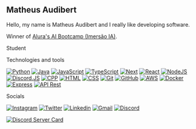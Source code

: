 ## Matheus Audibert

Hello, my name is Matheus Audibert and I really like developing software.

Winner of [Alura's AI Bootcamp (Imersão IA)](https://grupoalura.notion.site/Imers-o-IA-Guia-de-Mergulho-1d2379bdd09b803982a5ee1abd89e0cb).

Student

Technologies and tools

[![Python](https://img.shields.io/badge/python-000000?style=for-the-badge&logo=python&logoColor=white)]()
[![Java](https://img.shields.io/badge/java-000000?style=for-the-badge&logo=java&logoColor=white)]()
[![JavaScript](https://img.shields.io/badge/javascript-000000?style=for-the-badge&logo=javascript&logoColor=white)]()
[![TypeScript](https://img.shields.io/badge/typescript-000000?style=for-the-badge&logo=typescript&logoColor=white)]()
[![Next](https://img.shields.io/badge/next.js-000000?style=for-the-badge&logo=nextdotjs&logoColor=white)]()
[![React](https://img.shields.io/badge/react-000000?style=for-the-badge&logo=react&logoColor=white)]()
[![NodeJS](https://img.shields.io/badge/node.js-000000?style=for-the-badge&logo=node.js&logoColor=white)]()
[![Discord.JS](https://img.shields.io/badge/discord.js-000000?style=for-the-badge&logo=discord&logoColor=white)]()
[![CPP](https://img.shields.io/badge/c++-000000?style=for-the-badge&logo=cplusplus&logoColor=white)]()
[![HTML](https://img.shields.io/badge/html-000000?style=for-the-badge&logo=html5&logoColor=white)]()
[![CSS](https://img.shields.io/badge/css-000000?style=for-the-badge&logo=css3&logoColor=white)]()
[![Git](https://img.shields.io/badge/git-000000?style=for-the-badge&logo=git&logoColor=white)]()
[![GitHub](https://img.shields.io/badge/github-000000?style=for-the-badge&logo=github&logoColor=white)]()
[![AWS](https://img.shields.io/badge/aws-000000?style=for-the-badge&logo=amazonwebservices&logoColor=white)]()
[![Docker](https://img.shields.io/badge/docker-000000?style=for-the-badge&logo=docker&logoColor=white)]()
[![Express](https://img.shields.io/badge/express-000000?style=for-the-badge&logo=express&logoColor=white)]()
[![API Rest](https://img.shields.io/badge/api_rest-000000?style=for-the-badge&logo=postman&logoColor=white)]()

Socials

[![Instagram](https://img.shields.io/badge/tlvzaudibert-000000?style=for-the-badge&logo=instagram&logoColor=white)](https://www.instagram.com/tlvzaudibert/)
[![Twitter](https://img.shields.io/badge/audibwrt-000000?style=for-the-badge&logo=x&logoColor=white)](https://twitter.com/@audibwrt)
[![Linkedin](https://img.shields.io/badge/Matheus%20Audibert-000000?style=for-the-badge&logo=linkedin&logoColor=white)](https://www.linkedin.com/in/enzoalmeidadev/)
[![Gmail](https://img.shields.io/badge/contact.matheusaudibert@gmail.com-000000?style=for-the-badge&logo=Gmail&logoColor=white)](mailto:contact.audibert@gmail.com)
[![Discord](https://img.shields.io/badge/grwx-000000?style=for-the-badge&logo=discord&logoColor=white)](https://discord.com/users/1274150219482660897)

[![Discord Server Card](https://cardzera.onrender.com/api/1112920281367973900?backgroundColor=000000&buttonColor=ffffff&buttonTextColor=000000&borderRadius=0&t={timestamp})](https://discord.gg/servidordosprogramadores)
